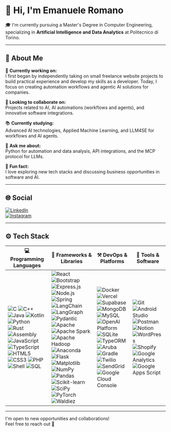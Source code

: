 # 👋 Hi, I'm **Emanuele Romano**

🎓 I'm currently pursuing a Master's Degree in Computer Engineering, specializing in **Artificial Intelligence and Data Analytics** at Politecnico di Torino.

---

## 💫 About Me

🔧 **Currently working on:**  
I first began by independently taking on small freelance website projects to build practical experience and develop my skills as a developer. Today, I focus on creating automation workflows and agentic AI solutions for companies.

🤝 **Looking to collaborate on:**  
Projects related to AI, AI automations (workflows and agents), and innovative software integrations.

📚 **Currently studying:**  
Advanced AI technologies, Applied Machine Learning, and LLM4SE for workflows and AI agents.

💬 **Ask me about:**  
Python for automation and data analysis, API integrations, and the MCP protocol for LLMs.

🎉 **Fun fact:**  
I love exploring new tech stacks and discussing business opportunities in software and AI.

---

## 🌐 Social

[![LinkedIn](https://img.shields.io/badge/LinkedIn-%230077B5.svg?logo=linkedin&logoColor=white)](https://www.linkedin.com/in/emanuele-romano-77b7552b2/)  
[![Instagram](https://img.shields.io/badge/Instagram-%23E4405F.svg?logo=instagram&logoColor=white)](https://www.instagram.com/emanuele_romano_/)

---

## ⚙️ Tech Stack

| 💻 Programming Languages | 🧱 Frameworks & Libraries | ⚒️ DevOps & Platforms | 🎨 Tools & Software |
|--------------------------|---------------------------|------------------------------|---------------------|
| ![C](https://img.shields.io/badge/c-00599C?style=for-the-badge&logo=c&logoColor=white) ![C++](https://img.shields.io/badge/c++-00599C?style=for-the-badge&logo=cplusplus&logoColor=white) ![Java](https://img.shields.io/badge/java-ED8B00?style=for-the-badge&logo=openjdk&logoColor=white) ![Kotlin](https://img.shields.io/badge/kotlin-7F52FF?style=for-the-badge&logo=kotlin&logoColor=white) ![Python](https://img.shields.io/badge/python-3670A0?style=for-the-badge&logo=python&logoColor=ffdd54) ![Rust](https://img.shields.io/badge/rust-000000?style=for-the-badge&logo=rust&logoColor=white) ![Assembly](https://img.shields.io/badge/assembly-6E4C13?style=for-the-badge&logo=gnu&logoColor=white) ![JavaScript](https://img.shields.io/badge/javascript-F7DF1E?style=for-the-badge&logo=javascript&logoColor=black) ![TypeScript](https://img.shields.io/badge/typescript-3178C6?style=for-the-badge&logo=typescript&logoColor=white) ![HTML5](https://img.shields.io/badge/html5-E34F26?style=for-the-badge&logo=html5&logoColor=white) ![CSS3](https://img.shields.io/badge/css3-1572B6?style=for-the-badge&logo=css3&logoColor=white) ![PHP](https://img.shields.io/badge/php-777BB4?style=for-the-badge&logo=php&logoColor=white) ![Shell](https://img.shields.io/badge/shell-121011?style=for-the-badge&logo=gnu-bash&logoColor=white) ![SQL](https://img.shields.io/badge/sql-4479A1?style=for-the-badge&logo=sqlite&logoColor=white) | ![React](https://img.shields.io/badge/react-20232A?style=for-the-badge&logo=react&logoColor=61DAFB) ![Bootstrap](https://img.shields.io/badge/Bootstrap-7952B3?style=for-the-badge&logo=bootstrap&logoColor=white) ![Express.js](https://img.shields.io/badge/express.js-000000?style=for-the-badge&logo=express&logoColor=white) ![Node.js](https://img.shields.io/badge/node.js-339933?style=for-the-badge&logo=nodedotjs&logoColor=white) ![Spring](https://img.shields.io/badge/spring-6DB33F?style=for-the-badge&logo=spring&logoColor=white) ![LangChain](https://img.shields.io/badge/LangChain-1C3C3C?style=for-the-badge&logo=langchain&logoColor=white) ![LangGraph](https://img.shields.io/badge/LangGraph-2E2E8A?style=for-the-badge&logo=python&logoColor=white) ![Pydantic](https://img.shields.io/badge/pydantic-E92063?style=for-the-badge&logo=pydantic&logoColor=white) ![Apache](https://img.shields.io/badge/apache-D22128?style=for-the-badge&logo=apache&logoColor=white) ![Apache Spark](https://img.shields.io/badge/apache%20spark-E25A1C?style=for-the-badge&logo=apachespark&logoColor=white) ![Apache Hadoop](https://img.shields.io/badge/apache%20hadoop-66CCFF?style=for-the-badge&logo=apachehadoop&logoColor=white) ![Anaconda](https://img.shields.io/badge/anaconda-44A833?style=for-the-badge&logo=anaconda&logoColor=white) ![Flask](https://img.shields.io/badge/flask-000000?style=for-the-badge&logo=flask&logoColor=white) ![Matplotlib](https://img.shields.io/badge/matplotlib-3776AB?style=for-the-badge&logo=python&logoColor=white) ![NumPy](https://img.shields.io/badge/numpy-013243?style=for-the-badge&logo=numpy&logoColor=white) ![Pandas](https://img.shields.io/badge/pandas-150458?style=for-the-badge&logo=pandas&logoColor=white) ![Scikit-learn](https://img.shields.io/badge/scikit--learn-F7931E?style=for-the-badge&logo=scikit-learn&logoColor=white) ![SciPy](https://img.shields.io/badge/scipy-8CAAE6?style=for-the-badge&logo=scipy&logoColor=white) ![PyTorch](https://img.shields.io/badge/PyTorch-EE4C2C?style=for-the-badge&logo=pytorch&logoColor=white) ![Waldiez](https://img.shields.io/badge/waldiez-412991?style=for-the-badge&logo=waldiez&logoColor=white) | ![Docker](https://img.shields.io/badge/docker-2496ED?style=for-the-badge&logo=docker&logoColor=white) ![Vercel](https://img.shields.io/badge/vercel-000000?style=for-the-badge&logo=vercel&logoColor=white) ![Supabase](https://img.shields.io/badge/supabase-3ECF8E?style=for-the-badge&logo=supabase&logoColor=white) ![MongoDB](https://img.shields.io/badge/mongodb-47A248?style=for-the-badge&logo=mongodb&logoColor=white) ![MySQL](https://img.shields.io/badge/mysql-4479A1?style=for-the-badge&logo=mysql&logoColor=white) ![OpenAI Platform](https://img.shields.io/badge/OpenAI%20Platform-412991?style=for-the-badge&logo=openai&logoColor=white) ![SQLite](https://img.shields.io/badge/sqlite-003B57?style=for-the-badge&logo=sqlite&logoColor=white) ![TypeORM](https://img.shields.io/badge/TypeORM-FFAF00?style=for-the-badge&logo=typeorm&logoColor=white) ![Aruba](https://img.shields.io/badge/aruba-F78D2C?style=for-the-badge&logo=proxmox&logoColor=white) ![Gradle](https://img.shields.io/badge/gradle-02303A?style=for-the-badge&logo=gradle&logoColor=white) ![Twilio](https://img.shields.io/badge/twilio-F22F46?style=for-the-badge&logo=twilio&logoColor=white) ![SendGrid](https://img.shields.io/badge/sendgrid-0085CA?style=for-the-badge&logo=sendgrid&logoColor=white) ![Google Cloud Console](https://img.shields.io/badge/Google%20Cloud%20Console-4285F4?style=for-the-badge&logo=googlecloud&logoColor=white) | ![Git](https://img.shields.io/badge/git-F05032?style=for-the-badge&logo=git&logoColor=white) ![Android Studio](https://img.shields.io/badge/android%20studio-3DDC84?style=for-the-badge&logo=androidstudio&logoColor=white) ![Postman](https://img.shields.io/badge/postman-FF6C37?style=for-the-badge&logo=postman&logoColor=white) ![Notion](https://img.shields.io/badge/notion-000000?style=for-the-badge&logo=notion&logoColor=white) ![WordPress](https://img.shields.io/badge/wordpress-21759B?style=for-the-badge&logo=wordpress&logoColor=white) ![Shopify](https://img.shields.io/badge/shopify-96BF48?style=for-the-badge&logo=shopify&logoColor=white) ![Google Analytics](https://img.shields.io/badge/google_analytics-E37400?style=for-the-badge&logo=googleanalytics&logoColor=white) ![Google Apps Script](https://img.shields.io/badge/Google%20Apps%20Script-4285F4?style=for-the-badge&logo=googleappsscript&logoColor=white) |

---

I'm open to new opportunities and collaborations!  
Feel free to reach out 🚀

